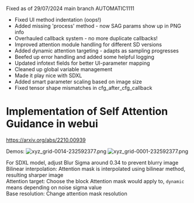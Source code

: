Fixed as of 29/07/2024 main branch AUTOMATIC1111 
- Fixed UI method indentation (oops!)
- Added missing 'process' method - now SAG params show up in PNG info
- Overhauled callback system - no more duplicate callbacks!
- Improved attention module handling for different SD versions
- Added dynamic attention targeting - adapts as sampling progresses
- Beefed up error handling and added some helpful logging
- Updated infotext fields for better UI-parameter mapping
- Cleaned up global variable management
- Made it play nice with SDXL
- Added smart parameter scaling based on image size
- Fixed tensor shape mismatches in cfg_after_cfg_callback

# Implementation of Self Attention Guidance in webui
https://arxiv.org/abs/2210.00939

Demos:
![xyz_grid-0014-232592377.png](resources%2Fimg%2Fxyz_grid-0014-232592377.png)
![xyz_grid-0001-232592377.png](resources%2Fimg%2Fxyz_grid-0001-232592377.png)

For SDXL model, adjust Blur Sigma around 0.34 to prevent blurry image    
Bilinear interpolation: Attention mask is interpolated using bilinear method, resulting sharper image    
Attention target: Choose the block Attention mask would apply to, `dynamic` means depending on noise sigma value    
Base resolution: Change attention mask resolution
